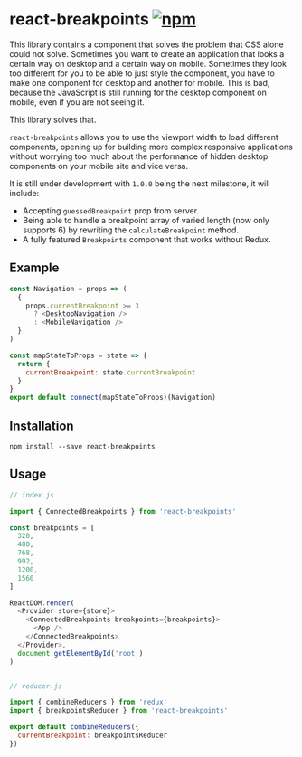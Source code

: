# react-breakpoints [![npm](https://img.shields.io/npm/v/react-breakpoints.svg)](https://www.npmjs.com/package/react-breakpoints)

This library contains a component that solves the problem that CSS alone could not solve. Sometimes you want to create an application that looks a certain way on desktop and a certain way on mobile. Sometimes they look too different for you to be able to just style the component, you have to make one component for desktop and another for mobile. This is bad, because the JavaScript is still running for the desktop component on mobile, even if you are not seeing it.

This library solves that.

`react-breakpoints` allows you to use the viewport width to load different components, opening up for building more complex responsive applications without worrying too much about the performance of hidden desktop components on your mobile site and vice versa.

It is still under development with `1.0.0` being the next milestone, it will include:
- Accepting `guessedBreakpoint` prop from server.
- Being able to handle a breakpoint array of varied length (now only supports 6) by rewriting the `calculateBreakpoint` method.
- A fully featured `Breakpoints` component that works without Redux.

## Example
```js
const Navigation = props => (
  {
    props.currentBreakpoint >= 3
      ? <DesktopNavigation />
      : <MobileNavigation />
  }
)

const mapStateToProps = state => {
  return {
    currentBreakpoint: state.currentBreakpoint
  }
}
export default connect(mapStateToProps)(Navigation)
```

## Installation
`npm install --save react-breakpoints`

## Usage

```js
// index.js

import { ConnectedBreakpoints } from 'react-breakpoints'

const breakpoints = [
  320,
  480,
  768,
  992,
  1200,
  1560 
]

ReactDOM.render(
  <Provider store={store}>
    <ConnectedBreakpoints breakpoints={breakpoints}> 
      <App />
    </ConnectedBreakpoints> 
  </Provider>,
  document.getElementById('root')
)


// reducer.js

import { combineReducers } from 'redux'
import { breakpointsReducer } from 'react-breakpoints'

export default combineReducers({
  currentBreakpoint: breakpointsReducer
})
```
